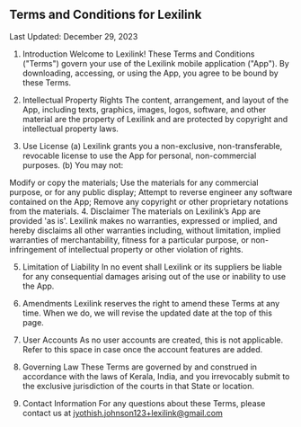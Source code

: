 ## Terms and Conditions for Lexilink

Last Updated: December 29, 2023

1. Introduction
Welcome to Lexilink! These Terms and Conditions ("Terms") govern your use of the Lexilink mobile application ("App"). By downloading, accessing, or using the App, you agree to be bound by these Terms.

2. Intellectual Property Rights
The content, arrangement, and layout of the App, including texts, graphics, images, logos, software, and other material are the property of Lexilink and are protected by copyright and intellectual property laws.

3. Use License
(a) Lexilink grants you a non-exclusive, non-transferable, revocable license to use the App for personal, non-commercial purposes.
(b) You may not:

Modify or copy the materials;
Use the materials for any commercial purpose, or for any public display;
Attempt to reverse engineer any software contained on the App;
Remove any copyright or other proprietary notations from the materials.
4. Disclaimer
The materials on Lexilink’s App are provided 'as is'. Lexilink makes no warranties, expressed or implied, and hereby disclaims all other warranties including, without limitation, implied warranties of merchantability, fitness for a particular purpose, or non-infringement of intellectual property or other violation of rights.

5. Limitation of Liability
In no event shall Lexilink or its suppliers be liable for any consequential damages arising out of the use or inability to use the App.

6. Amendments
Lexilink reserves the right to amend these Terms at any time. When we do, we will revise the updated date at the top of this page.

7. User Accounts
As no user accounts are created, this is not applicable. Refer to this space in case once the account features are added.

8. Governing Law
These Terms are governed by and construed in accordance with the laws of Kerala, India, and you irrevocably submit to the exclusive jurisdiction of the courts in that State or location.

9. Contact Information
For any questions about these Terms, please contact us at jyothish.johnson123+lexilink@gmail.com

